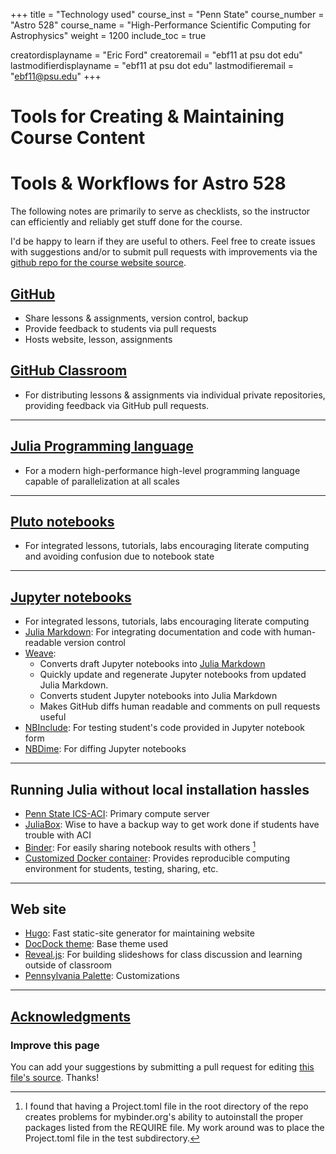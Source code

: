 +++
title = "Technology used"
course_inst = "Penn State"
course_number = "Astro 528"
course_name = "High-Performance Scientific Computing for Astrophysics"
weight = 1200
include_toc = true

creatordisplayname = "Eric Ford"
creatoremail = "ebf11 at psu dot edu"
lastmodifierdisplayname = "ebf11 at psu dot edu"
lastmodifieremail = "ebf11@psu.edu"
+++

# Tools for Creating & Maintaining Course Content


# Tools & Workflows for Astro 528

The following notes are primarily to serve as checklists, so the instructor can efficiently and reliably get stuff done for the course.

I'd be happy to learn if they are useful to others.
Feel free to create issues with suggestions and/or to submit pull requests with improvements via the [github repo for the course website source](https://github.com/PsuAstro528/Fall2021-website-src).


## [GitHub](https://github.com/PsuAstro528)

- Share lessons & assignments, version control, backup
- Provide feedback to students via pull requests
- Hosts website, lesson, assignments


## [GitHub Classroom](https://classroom.github.com/)

- For distributing lessons & assignments via individual private repositories, providing feedback via GitHub pull requests.

---
## [Julia Programming language](https://julialang.org/)

- For a modern high-performance high-level programming language capable of parallelization at all scales

---
## [Pluto notebooks](https://github.com/fonsp/Pluto.jl)
- For integrated lessons, tutorials, labs encouraging literate computing and avoiding confusion due to notebook state

---
## [Jupyter notebooks](https://jupyter.org/)

- For integrated lessons, tutorials, labs encouraging literate computing
- [Julia Markdown](https://docs.julialang.org/en/latest/stdlib/Markdown/): For integrating documentation and code with human-readable version control
- [Weave](https://github.com/mpastell/Weave.jl):
   + Converts draft Jupyter notebooks into [Julia Markdown](https://docs.julialang.org/en/latest/stdlib/Markdown/)
   + Quickly update and regenerate Jupyter notebooks from updated Julia Markdown.
   + Converts student Jupyter notebooks into Julia Markdown
   + Makes GitHub diffs human readable and comments on pull requests useful
- [NBInclude](https://github.com/stevengj/NBInclude.jl): For testing student's code provided in Jupyter notebook form
- [NBDime](https://github.com/jupyter/nbdime#installation): For diffing Jupyter notebooks

---
## Running Julia without local installation hassles

- [Penn State ICS-ACI](http://portal.aci.ics.psu.edu/): Primary compute server
- [JuliaBox](https://juliabox.com/): Wise to have a backup way to get work done if students have trouble with ACI
- [Binder](https://mybinder.org): For easily sharing notebook results with others [^1]
- [Customized Docker container](https://hub.docker.com/r/psuastro528/notebook):  Provides reproducible computing environment for students, testing, sharing, etc.

[^1]:  I found that having a Project.toml file in the root directory of the repo creates problems for mybinder.org's ability to autoinstall the proper packages listed from the REQUIRE file.  My work around was to place the Project.toml file in the test subdirectory.
---
## Web site

- [Hugo](https://gohugo.io/): Fast static-site generator for maintaining website
- [DocDock theme](https://github.com/vjeantet/hugo-theme-docdock):  Base theme used
- [Reveal.js](https://github.com/hakimel/reveal.js/):  For building slideshows for class discussion and learning outside of classroom
- [Pennsylvania Palette](https://sites.psu.edu/liberalartscommunications/visual-identity/colors/): Customizations

---

## [Acknowledgments](tools_used/ackl)

### Improve this page
You can add your suggestions by submitting a pull request for editing [this file's source](https://github.com/PsuAstro528/Spring2019-website-src/blob/master/content/tools_used/tools_used.md).  Thanks!
